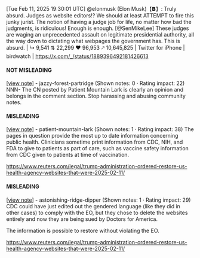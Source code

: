 [Tue Feb 11, 2025 19:30:01 UTC] @elonmusk (Elon Musk)【𝗕】: Truly absurd. Judges as website editors!? We should at least ATTEMPT to fire this junky jurist.  The notion of having a judge job for life, no matter how bad the judgments, is ridiculous! Enough is enough. [@SenMikeLee] These judges are waging an unprecedented assault on legitimate presidential authority, all the way down to dictating what webpages the government has.  This is absurd. | ↳ 9,541 ⇅ 22,299 ♥ 96,953 🡕 10,645,825 | Twitter for iPhone | birdwatch | https://x.com/_/status/1889396492181426613

#### NOT MISLEADING

[[view note]](https://x.com/i/birdwatch/n/1889445964244459520) - jazzy-forest-partridge (Shown notes: 0 · Rating impact: 22)
NNN- The CN posted by Patient Mountain Lark is clearly an opinion and belongs in the comment section. Stop harassing and abusing community notes.

#### MISLEADING

[[view note]](https://x.com/i/birdwatch/n/1889436747144020321) - patient-mountain-lark (Shown notes: 1 · Rating impact: 38)
The pages in question provide the most up to date information concerning public health. Clinicians sometime print information from CDC, NIH, and FDA to give to patients as part of care, such as vaccine safety information from CDC given to patients at time of vaccination.

https://www.reuters.com/legal/trump-administration-ordered-restore-us-health-agency-websites-that-were-2025-02-11/

#### MISLEADING

[[view note]](https://x.com/i/birdwatch/n/1889461842797367459) - astonishing-ridge-dipper (Shown notes: 1 · Rating impact: 29)
CDC could have just edited out the gendered language (like they did in other cases) to comply with the EO, but they chose to delete the websites entirely and now they are being sued by Doctors for America.

The information is possible to restore without violating the EO.

https://www.reuters.com/legal/trump-administration-ordered-restore-us-health-agency-websites-that-were-2025-02-11/
